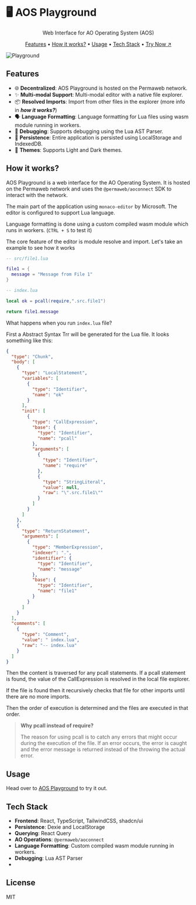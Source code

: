 # 🖥️ AOS Playground

<p align="center">Web Interface for AO Operating System (AOS)</p>

<p align="center">
  <a href="#features">Features</a> •
  <a href="#how-it-works">How it works?</a> •
  <a href="#usage">Usage</a> •
  <a href="#tech-stack">Tech Stack</a> •
  <a href="https://arweave.net/rCijTvsbWTdUdNB2ZjG-k55L73JlOnxCPjf_UTMnU4M">Try Now ↗️</a>
</p>

![Playground](https://devnet.irys.xyz/_4HXmADnGz1E0UUzKFOMKHcvX4oy1I3ubq0ZLNrrH5U)

## Features

- 🌐 **Decentralized**: AOS Playground is hosted on the Permaweb network.
- ✨ **Multi-modal Support**: Multi-modal editor with a native file explorer.
- 📦 **Resolved Imports**: Import from other files in the explorer (more info in _**how it works?**_)
- 🗣️ **Language Formatting**: Language formatting for Lua files using wasm module running in workers.
- 🐞 **Debugging**: Supports debugging using the Lua AST Parser.
- 💾 **Persistence**: Entire application is persisted using LocalStorage and IndexedDB.
- 🎨 **Themes**: Supports Light and Dark themes.

## How it works?

AOS Playground is a web interface for the AO Operating System. It is hosted on the Permaweb network and uses the `@permaweb/aoconnect` SDK to interact with the network.

The main part of the application using `monaco-editor` by Microsoft. The editor is configured to support Lua language.

Language formatting is done using a custom compiled wasm module which runs in workers. (`CTRL + S` to test it)

The core feature of the editor is module resolve and import. Let's take an example to see how it works

```lua
-- src/file1.lua

file1 = {
  message = "Message from File 1"
}
```

```lua
-- index.lua

local ok = pcall(require,".src.file1")

return file1.message
```

What happens when you run `index.lua` file?

First a Abstract Syntax Trr will be generated for the Lua file. It looks something like this:

```json
{
  "type": "Chunk",
  "body": [
    {
      "type": "LocalStatement",
      "variables": [
        {
          "type": "Identifier",
          "name": "ok"
        }
      ],
      "init": [
        {
          "type": "CallExpression",
          "base": {
            "type": "Identifier",
            "name": "pcall"
          },
          "arguments": [
            {
              "type": "Identifier",
              "name": "require"
            },
            {
              "type": "StringLiteral",
              "value": null,
              "raw": "\".src.file1\""
            }
          ]
        }
      ]
    },
    {
      "type": "ReturnStatement",
      "arguments": [
        {
          "type": "MemberExpression",
          "indexer": ".",
          "identifier": {
            "type": "Identifier",
            "name": "message"
          },
          "base": {
            "type": "Identifier",
            "name": "file1"
          }
        }
      ]
    }
  ],
  "comments": [
    {
      "type": "Comment",
      "value": " index.lua",
      "raw": "-- index.lua"
    }
  ]
}
```

Then the content is traversed for any pcall statements. If a pcall statement is found, the value of the CallExpression is resolved in the local file explorer.

If the file is found then it recursively checks that file for other imports until there are no more imports.

Then the order of execution is determined and the files are executed in that order.

> **Why pcall instead of require?**
>
> The reason for using pcall is to catch any errors that might occur during the execution of the file. If an error occurs, the error is caught and the error message is returned instead of the throwing the actual error.

## Usage

Head over to [AOS Playground](https://arweave.net/rCijTvsbWTdUdNB2ZjG-k55L73JlOnxCPjf_UTMnU4M) to try it out.

## Tech Stack

- **Frontend**: React, TypeScript, TailwindCSS, shadcn/ui
- **Persistence**: Dexie and LocalStorage
- **Querying**: React Query
- **AO Operations**: `@permaweb/aoconnect`
- **Language Formatting**: Custom compiled wasm module running in workers.
- **Debugging**: Lua AST Parser
-

## License

MIT

